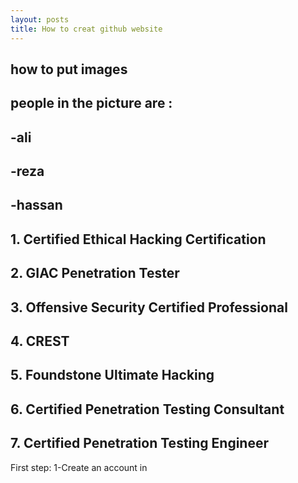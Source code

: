 ```yaml
---
layout: posts
title: How to creat github website 
---
```

 ## how to put images
## people in the picture are :
## -ali
## -reza
## -hassan
## 
## 1. Certified Ethical Hacking Certification
## 2. GIAC Penetration Tester
## 3. Offensive Security Certified Professional
## 4. CREST
## 5. Foundstone Ultimate Hacking
## 6. Certified Penetration Testing Consultant
## 7. Certified Penetration Testing Engineer

First step:
    1-Create an account in 
